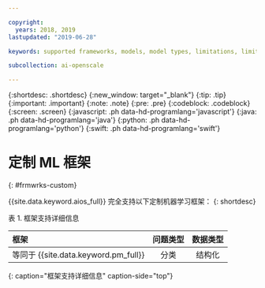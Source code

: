 ```yaml
---

copyright:
  years: 2018, 2019
lastupdated: "2019-06-28"

keywords: supported frameworks, models, model types, limitations, limits, custom machine learning engine, custom

subcollection: ai-openscale

---
```


{:shortdesc: .shortdesc}
{:new_window: target="_blank"}
{:tip: .tip}
{:important: .important}
{:note: .note}
{:pre: .pre}
{:codeblock: .codeblock}
{:screen: .screen}
{:javascript: .ph data-hd-programlang='javascript'}
{:java: .ph data-hd-programlang='java'}
{:python: .ph data-hd-programlang='python'}
{:swift: .ph data-hd-programlang='swift'}

# 定制 ML 框架
{: #frmwrks-custom}

{{site.data.keyword.aios_full}} 完全支持以下定制机器学习框架：
{: shortdesc}

表 1. 框架支持详细信息

| 框架 | 问题类型 | 数据类型 |
|:---|:---:|:---:|
| 等同于 {{site.data.keyword.pm_full}} |分类| 结构化 |
{: caption="框架支持详细信息" caption-side="top"}



